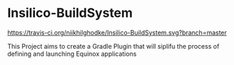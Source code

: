 # Insilico-BuildSystem
https://travis-ci.org/niikhilghodke/Insilico-BuildSystem.svg?branch=master

This Project aims to create a Gradle Plugin that will siplifu the process of defining and launching Equinox applications
